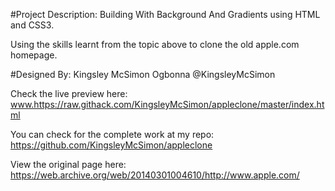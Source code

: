 #Project Description:
Building With Background And Gradients using HTML and CSS3.

Using the skills learnt from the topic above to clone the old apple.com homepage.

#Designed By:
Kingsley McSimon Ogbonna
@KingsleyMcSimon

Check the live preview here: www.https://raw.githack.com/KingsleyMcSimon/appleclone/master/index.html

You can check for the complete work at my repo: https://github.com/KingsleyMcSimon/appleclone

View the original page here: https://web.archive.org/web/20140301004610/http://www.apple.com/
